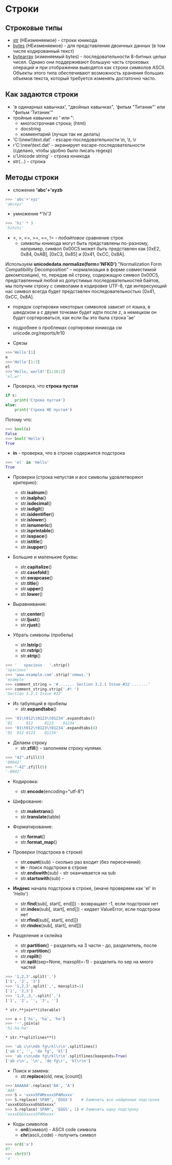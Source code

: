 # Строки

## Строковые типы

* [str](https://docs.python.org/3/library/stdtypes.html?highlight=bytearray#text-sequence-type-str) (НЕизменяемое) - строки юникода
* [bytes](https://docs.python.org/3/library/stdtypes.html?highlight=bytearray#bytes) (НЕизменяемое) - для представления двоичных данных (в том числе кодированный текст)
* [bytearray](https://docs.python.org/3/library/stdtypes.html?highlight=bytearray#bytearray) (изменяемый bytes) - последовательности 8-битных целых чисел. Однако они поддерживают большую часть строковых операций и при отображении выводятся как строки символов ASCII. Объекты этого типа обеспечивают возможность хранения больших объемов текста, который требуется изменять достаточно часто.

## Как задаются строки

* 'в одинарных кавычках', "двойных кавычках", 'фильм "Титаник"' или "фильм 'Титаник'"
* тройные кавычки из ' или ":
  * многострочная строка; (html)
  * docstring
  * комментарий (лучше так не делать)
* 'C:\\\\new\\\\text.dat' - escape-последовательности \\n, \\t, \\r
* r'C:\\new\\text.dat' - экранирует escape-последовательности (сделано, чтобы удобно было писать regexp)
* u'Unicode string' - строка юникода
* str(...) - строка

## Методы строки

* сложение **'abc'+'xyzb**
```python
>>> 'abc'+'xyz'
'abcxyz'
```

* умножение **'hi'*3**
```python
>>> 'hi' * 3
'hihihi'
```

* <, >, <=, >=, ==, != - _побайтовое_ сравнение строк
  * символы юникода могут быть представлены по-разному, например, символ 0x00C5 может быть представлен как \[0xE2, 0x84, 0xAB\], \[0xC3, 0x85\] и \[0x41, 0xCC, 0x8A\]. 
  
Используем **unicodedata.normalize(form='NFKD')** "Normalization Form Compatibility Decomposition" – нормализация в форме совместимой декомпозиции), то, передав ей строку, содержащую символ 0x00C5, представленный любой из допустимых последовательностей байтов, мы получим строку с символами в кодировке UTF-8, где интересующий нас символ всегда будет представлен последовательностью \[0x41, 0xCC, 0x8A\].

  * порядок сортировки некоторых символов зависит от языка, в шведском a с двумя точками будет идти после z, а немецком он будет сортироваться, как если бы это была строка 'ae'
  
  * подробнее о проблемах сортировки юникода см unicode.org/reports/tr10

* Срезы
```python
>>>'Hello'[1]
e
>>>'Hello'[1:3]
el
>>>'Hello, world!'[1:10:2]
'el,wr'
```

* Проверка, что **строка пустая**
```python
if s:
    print('Строка пустая')
else:
    print('Строка НЕ пустая')
```
Потому что:
```python
>>> bool(s)
False
>>> bool('Hello')
True
```

* **in** - проверка, что в строке содержится подстрока
```python
>>> 'el' in 'Hello'
True
```
*   Проверки (строка непустая и _все_ символы удовлетворяют критерию):
    * str.**isalnum**()
    * str.**isalpha**()
    * str.**isdecimal**()
    * str.**isdigit**()
    * str.**isidentifier**()
    * str.**islower**()
    * str.**isnumeric**()
    * str.**isprintable**()
    * str.**isspace**()
    * str.**istitle**()
    * str.**isupper**()

*   Большие и маленькие буквы:
    * str.**capitalize**()
    * str.**casefold**()
    * str.**swapcase**()
    * str.**title**()
    * str.**upper**()
    * str.**lower**()
    
*   Выравнивание:
    * str.**center**()
    * str.**ljust**()
    * str.**rjust**()

*   Убрать символы (пробелы)
    * str.**lstrip**()
    * str.**rstrip**()
    * str.**strip**()
```python
>>> '   spacious   '.strip()
'spacious'
>>> 'www.example.com'.strip('cmowz.')
'example'
>>> comment_string = '#....... Section 3.2.1 Issue #32 .......'
>>> comment_string.strip('.#! ')
'Section 3.2.1 Issue #32'
```
* Из табуляций в пробелы
    * str.**expandtabs**()
```python
>>> '01\t012\t0123\t01234'.expandtabs()
'01      012     0123    01234'
>>> '01\t012\t0123\t01234'.expandtabs(4)
'01  012 0123    01234'
```
*   Делаем строку
    * str.**zfill**() - заполняем строку нулями.
```python
>>> "42".zfill(5)
'00042'
>>> "-42".zfill(5)
'-0042'
```
*   Кодировка:
    * str.**encode**(encoding="utf-8")

*   Шифрование:
    * str.**maketrans**()
    * str.**translate**(table)

*   Форматирование:
    * str.**format**()
    * str.**format_map**()

*   Проверки (подстрока в строке)
    * str.**count**(sub) - сколько раз входит (без пересечений)
    * **in** - поиск подстроки в строке
    * str.**endswith**(sub) - str оканчивается на sub
    * str.**startswith**(sub) - 

*   **Индекс** начала подстроки в строке, (иначе проверяем как 'el' in 'Hello')
    * str.**find**(sub\[, start\[, end\]\]) - возвращает -1, если подстроки нет
    * str.**index**(sub\[, start\[, end\]\]) - кидает ValueError, если подстроки нет
    * str.**rfind**(sub\[, start\[, end\]\])
    * str.**rindex**(sub\[, start\[, end\]\])

*   Разделение и склейка
    * str.**partition**() - разделить на 3 части - до, разделитель, после
    * str.**rpartition**()
    * str.**rsplit**()
    * str.**split**(sep=None, maxsplit=-1) - разделить по sep на много частей
```python
>>> '1,2,3'.split(',')
['1', '2', '3']
>>> '1,2,3'.split(',', maxsplit=1)
['1', '2,3']
>>> '1,2,,3,'.split(',')
['1', '2', '', '3', '']
```
    * str.**join**(iterable)
```python
>>> a = ['hi', 'ha', 'ho']
>>> '-'.join(a)
'hi-ha-ho'
```
    * str.**splitlines**()
```python
>>> 'ab c\n\nde fg\rkl\r\n'.splitlines()
['ab c', '', 'de fg', 'kl']
>>> 'ab c\n\nde fg\rkl\r\n'.splitlines(keepends=True)
['ab c\n', '\n', 'de fg\r', 'kl\r\n']
```
*   Поиск и замена:
    * str.**replace**(old, new, \[count\])
```python
>>>'AAAAAA'.replace('AA', 'A')
'AAA'
>>> S = 'xxxxSPAMxxxxSPAMxxxx'
>>> S.replace('SPAM', 'EGGS')    # Заменить все найденные подстроки
‘xxxxEGGSxxxxEGGSxxxx’
>>> S.replace('SPAM', 'EGGS', 1) # Заменить одну подстроку
'xxxxEGGSxxxxSPAMxxxx'
```

*   Коды символов
    * **ord**(символ) - ASCII code символа
    * **chr**(ascii_code) - получить символ
```python
>>> ord('a')
97
>>> chr(97)
'a'
```